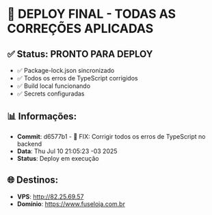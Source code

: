# 🎯 DEPLOY FINAL - TODAS AS CORREÇÕES APLICADAS

## ✅ Status: PRONTO PARA DEPLOY
- ✅ Package-lock.json sincronizado
- ✅ Todos os erros de TypeScript corrigidos
- ✅ Build local funcionando
- ✅ Secrets configuradas

## 📊 Informações:
- **Commit**: d6577b1 - 🔧 FIX: Corrigir todos os erros de TypeScript no backend
- **Data**: Thu Jul 10 21:05:23 -03 2025
- **Status**: Deploy em execução

## 🌐 Destinos:
- **VPS**: http://82.25.69.57
- **Domínio**: https://www.fuseloja.com.br
